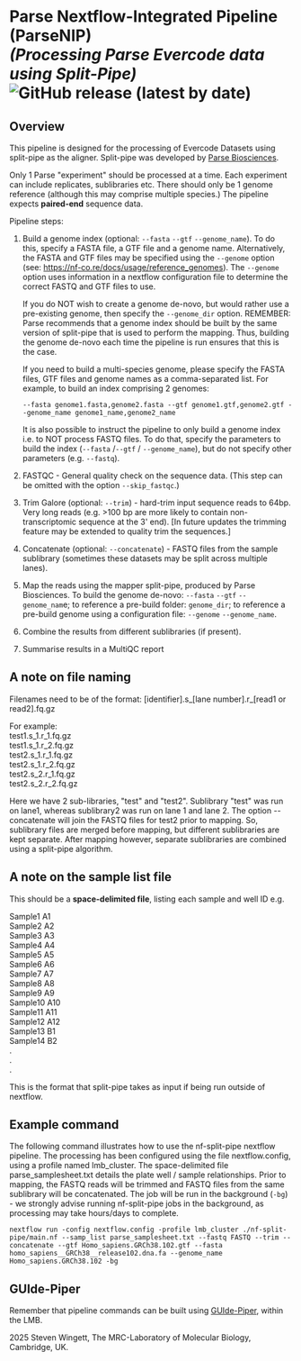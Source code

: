 # Parse Nextflow-Integrated Pipeline (ParseNIP) <br> *(Processing Parse Evercode data using Split-Pipe)* <br> ![GitHub release (latest by date)](https://img.shields.io/github/v/release/StevenWingett/ParseNIP)

## Overview
This pipeline is designed for the processing of Evercode Datasets using split-pipe as the aligner.  Split-pipe was developed by [Parse Biosciences](https://www.parsebiosciences.com).

Only 1 Parse "experiment" should be processed at a time.  Each experiment can include replicates, sublibraries etc.  There should only be 1 genome reference (although this may comprise multiple species.)  The pipeline expects **paired-end** sequence data.

Pipeline steps:

1. Build a genome index (optional: `--fasta` `--gtf` `--genome_name`).  To do this, specify a FASTA file, a GTF file and a genome name.  Alternatively, the FASTA and GTF files may be specified using the `--genome` option (see: https://nf-co.re/docs/usage/reference_genomes).  The `--genome` option uses information in a nextflow configuration file to determine the correct FASTQ and GTF files to use.

    If you do NOT wish to create a genome de-novo, but would rather use a pre-existing genome, then specify the `--genome_dir` option.  REMEMBER: Parse recommends that a genome index should be built by the same version of split-pipe that is used to perform the mapping.  Thus, building the genome de-novo each time the pipeline is run ensures that this is the case.

    If you need to build a multi-species genome, please specify the FASTA files, GTF files and genome names as a comma-separated list.  For example, to build an index comprising 2 genomes:

    `--fasta genome1.fasta,genome2.fasta --gtf genome1.gtf,genome2.gtf --genome_name genome1_name,genome2_name`

    It is also possible to instruct the pipeline to only build a genome index i.e. to NOT process FASTQ files.  To do that, specify the parameters to build the index (`--fasta` /`--gtf` / `--genome_name`), but do not specify other parameters (e.g. `--fastq`). 

2.  FASTQC - General quality check on the sequence data.  (This step can be omitted with the option `--skip_fastqc`.)

3.  Trim Galore (optional: `--trim`) - hard-trim input sequence reads to 64bp.  Very long reads (e.g. >100 bp are more likely to contain non-transcriptomic sequence at the 3' end).  [In future updates the trimming feature may be extended to quality trim the sequences.]

4.  Concatenate (optional: `--concatenate`) - FASTQ files from the sample sublibrary (sometimes these datasets may be split across multiple lanes).

5.  Map the reads using the mapper split-pipe, produced by Parse Biosciences.  To build the genome de-novo: `--fasta` `--gtf` `--genome_nam`e; to reference a pre-build folder: `genome_dir`; to reference a pre-build genome using a configuration file: `--genome` `--genome_name`. 

6.  Combine the results from different sublibraries (if present).

7.  Summarise results in a MultiQC report

## A note on file naming

Filenames need to be of the format:
[identifier].s_[lane number].r_[read1 or read2].fq.gz

For example: \
test1.s_1.r_1.fq.gz \
test1.s_1.r_2.fq.gz \
test2.s_1.r_1.fq.gz \
test2.s_1.r_2.fq.gz \
test2.s_2.r_1.fq.gz \
test2.s_2.r_2.fq.gz 

Here we have 2 sub-libraries, "test" and "test2".  Sublibrary "test" was run on lane1, whereas sublibrary2 was run on lane 1 and lane 2.  The option --concatenate will join the FASTQ files for test2 prior to mapping.  So, sublibrary files are merged before mapping, but different sublibraries are kept separate.  After mapping however, separate sublibraries are combined using a split-pipe algorithm.

## A note on the sample list file
This should be a **space-delimited file**, listing each sample and well ID e.g.

Sample1 A1 \
Sample2 A2 \
Sample3 A3 \
Sample4 A4 \
Sample5 A5 \
Sample6 A6 \
Sample7 A7 \
Sample8 A8 \
Sample9 A9 \
Sample10 A10 \
Sample11 A11 \
Sample12 A12 \
Sample13 B1 \
Sample14 B2 \
. \
. \
. 

This is the format that split-pipe takes as input if being run outside of nextflow.

## Example command
The following command illustrates how to use the nf-split-pipe nextflow pipeline.  The processing has been configured using the file nextflow.config, using a profile named lmb_cluster.  The space-delimited file parse_samplesheet.txt details the plate well / sample relationships.  Prior to mapping, the FASTQ reads will be trimmed and FASTQ files from the same sublibrary will be concatenated.  The job will be run in the background (`-bg`) - we strongly advise running nf-split-pipe jobs in the background, as processing may take hours/days to complete.  

`nextflow run -config nextflow.config -profile lmb_cluster ./nf-split-pipe/main.nf --samp_list parse_samplesheet.txt --fastq FASTQ --trim --concatenate --gtf Homo_sapiens.GRCh38.102.gtf --fasta homo_sapiens__GRCh38__release102.dna.fa --genome_name Homo_sapiens.GRCh38.102 -bg`

## GUIde-Piper
Remember that pipeline commands can be built using [GUIde-Piper](http://guidepiper/parse), within the LMB.

2025 Steven Wingett, The MRC-Laboratory of Molecular Biology, Cambridge, UK.
